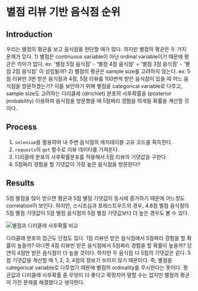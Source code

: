 # 별점 리뷰 기반 음식점 순위
Introduction
---------
우리는 별점의 평균을 보고 음식점을 판단할 때가 많다. 하지만 별점의 평균은 두 가지 문제가 있다. 1) 별점은 continuous variable이 아닌 ordinal variable이기 때문에 평균은 의미가 없다. ex: '별점 5점 음식점' - '별점 4점 음식점' = '별점 3점 음식점' - '별점 2점 음식점' 이 성립될까? 2) 별점의 평균은 sample size를 고려하지 않는다. ex: 5점 리뷰만 3번 받은 음식점과 4점, 5점 리뷰를 100번씩 받은 음식점이 있을 때 어느 음식점을 방문하겠는가? 이를 보안하기 위해 별점을 categorical variable로 다루고, sample size도 고려하는 디리클레 (dirichlet) 분포의 사후확률을 (posterior probability) 이용하여 음식점을 방문했을 때 5점짜리 경험을 하게될 확률을 계산할 것이다.

Process
---------
1. `selenium`을 활용하여 내 주변 음식점의 캐치테이블 고유 코드를 획득한다.
2. `requests`의 `get` 함수로 리뷰 데이터를 가져온다.
3. 디리클레 분포의 사후확률분포를 적용해서 5점 리뷰의 기댓값을 구한다.
4. 5점짜리 경험을 할 기댓값이 가장 높은 음식점을 방문한다!!

Results
---------
5점 별점을 많이 받으면 평균과 5점 별점 기댓값이 동시에 증가하기 때문에 어느정도 correlation이 보인다. 하지만, 스시초심과 포레스트우드의 경우, 4.8점 별점 음식점의 5점 별점 기댓값이 5점 별점 음식점의 5점 별점 기댓값보다 더 높은 경우도 볼 수 있다.

![별점과 디리클레 사후확률 비교](https://user-images.githubusercontent.com/39905872/236180365-2c2f87de-0828-40da-9cd2-151f176d992d.png)

디리클레 분포의 접근도 단점도 있다. 1점 리뷰만 받은 음식점에서 5점짜리 경험을 할 확률이 높을까? 아니면 4점 리뷰만 받은 음식점에서 5점짜리 경험을 할 확률이 높을까? 당연히 4점만 받은 음식점이 더 높을 것이다. 하지만 두 음식점 다 5점의 기댓값은 같다. 5점 기댓값을 계산할 때 1, 2, 3, 4점의 정보가 쓰이지 않기 때문이다. 즉, 별점을 categorical variable로 다루었기 때문에 별점의 ordinality를 무시한다는 뜻이다. 평균값과 디리클레 사후확률 중 무엇이 더 좋다고 확정지어 말할 수는 없지만 별점의 평균이 가진 문제를  해결했다고 생각한다.
